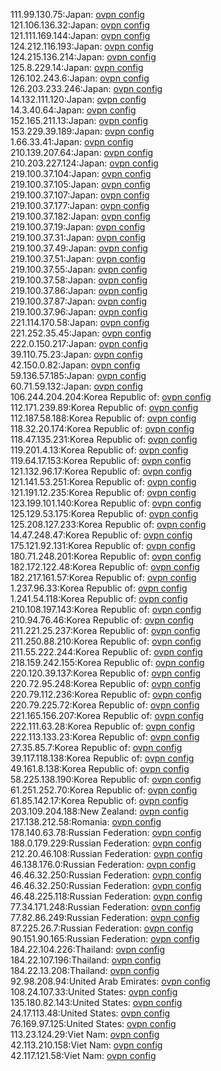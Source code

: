 111.99.130.75:Japan: [ovpn config](vpn/111_99_130_75.ovpn)  
121.106.136.32:Japan: [ovpn config](vpn/121_106_136_32.ovpn)  
121.111.169.144:Japan: [ovpn config](vpn/121_111_169_144.ovpn)  
124.212.116.193:Japan: [ovpn config](vpn/124_212_116_193.ovpn)  
124.215.136.214:Japan: [ovpn config](vpn/124_215_136_214.ovpn)  
125.8.229.14:Japan: [ovpn config](vpn/125_8_229_14.ovpn)  
126.102.243.6:Japan: [ovpn config](vpn/126_102_243_6.ovpn)  
126.203.233.246:Japan: [ovpn config](vpn/126_203_233_246.ovpn)  
14.132.111.120:Japan: [ovpn config](vpn/14_132_111_120.ovpn)  
14.3.40.64:Japan: [ovpn config](vpn/14_3_40_64.ovpn)  
152.165.211.13:Japan: [ovpn config](vpn/152_165_211_13.ovpn)  
153.229.39.189:Japan: [ovpn config](vpn/153_229_39_189.ovpn)  
1.66.33.41:Japan: [ovpn config](vpn/1_66_33_41.ovpn)  
210.139.207.64:Japan: [ovpn config](vpn/210_139_207_64.ovpn)  
210.203.227.124:Japan: [ovpn config](vpn/210_203_227_124.ovpn)  
219.100.37.104:Japan: [ovpn config](vpn/219_100_37_104.ovpn)  
219.100.37.105:Japan: [ovpn config](vpn/219_100_37_105.ovpn)  
219.100.37.107:Japan: [ovpn config](vpn/219_100_37_107.ovpn)  
219.100.37.177:Japan: [ovpn config](vpn/219_100_37_177.ovpn)  
219.100.37.182:Japan: [ovpn config](vpn/219_100_37_182.ovpn)  
219.100.37.19:Japan: [ovpn config](vpn/219_100_37_19.ovpn)  
219.100.37.31:Japan: [ovpn config](vpn/219_100_37_31.ovpn)  
219.100.37.49:Japan: [ovpn config](vpn/219_100_37_49.ovpn)  
219.100.37.51:Japan: [ovpn config](vpn/219_100_37_51.ovpn)  
219.100.37.55:Japan: [ovpn config](vpn/219_100_37_55.ovpn)  
219.100.37.58:Japan: [ovpn config](vpn/219_100_37_58.ovpn)  
219.100.37.86:Japan: [ovpn config](vpn/219_100_37_86.ovpn)  
219.100.37.87:Japan: [ovpn config](vpn/219_100_37_87.ovpn)  
219.100.37.96:Japan: [ovpn config](vpn/219_100_37_96.ovpn)  
221.114.170.58:Japan: [ovpn config](vpn/221_114_170_58.ovpn)  
221.252.35.45:Japan: [ovpn config](vpn/221_252_35_45.ovpn)  
222.0.150.217:Japan: [ovpn config](vpn/222_0_150_217.ovpn)  
39.110.75.23:Japan: [ovpn config](vpn/39_110_75_23.ovpn)  
42.150.0.82:Japan: [ovpn config](vpn/42_150_0_82.ovpn)  
59.136.57.185:Japan: [ovpn config](vpn/59_136_57_185.ovpn)  
60.71.59.132:Japan: [ovpn config](vpn/60_71_59_132.ovpn)  
106.244.204.204:Korea Republic of: [ovpn config](vpn/106_244_204_204.ovpn)  
112.171.239.89:Korea Republic of: [ovpn config](vpn/112_171_239_89.ovpn)  
112.187.58.188:Korea Republic of: [ovpn config](vpn/112_187_58_188.ovpn)  
118.32.20.174:Korea Republic of: [ovpn config](vpn/118_32_20_174.ovpn)  
118.47.135.231:Korea Republic of: [ovpn config](vpn/118_47_135_231.ovpn)  
119.201.4.13:Korea Republic of: [ovpn config](vpn/119_201_4_13.ovpn)  
119.64.17.153:Korea Republic of: [ovpn config](vpn/119_64_17_153.ovpn)  
121.132.96.17:Korea Republic of: [ovpn config](vpn/121_132_96_17.ovpn)  
121.141.53.251:Korea Republic of: [ovpn config](vpn/121_141_53_251.ovpn)  
121.191.12.235:Korea Republic of: [ovpn config](vpn/121_191_12_235.ovpn)  
123.199.101.140:Korea Republic of: [ovpn config](vpn/123_199_101_140.ovpn)  
125.129.53.175:Korea Republic of: [ovpn config](vpn/125_129_53_175.ovpn)  
125.208.127.233:Korea Republic of: [ovpn config](vpn/125_208_127_233.ovpn)  
14.47.248.47:Korea Republic of: [ovpn config](vpn/14_47_248_47.ovpn)  
175.121.92.131:Korea Republic of: [ovpn config](vpn/175_121_92_131.ovpn)  
180.71.248.201:Korea Republic of: [ovpn config](vpn/180_71_248_201.ovpn)  
182.172.122.48:Korea Republic of: [ovpn config](vpn/182_172_122_48.ovpn)  
182.217.161.57:Korea Republic of: [ovpn config](vpn/182_217_161_57.ovpn)  
1.237.96.33:Korea Republic of: [ovpn config](vpn/1_237_96_33.ovpn)  
1.241.54.118:Korea Republic of: [ovpn config](vpn/1_241_54_118.ovpn)  
210.108.197.143:Korea Republic of: [ovpn config](vpn/210_108_197_143.ovpn)  
210.94.76.46:Korea Republic of: [ovpn config](vpn/210_94_76_46.ovpn)  
211.221.25.237:Korea Republic of: [ovpn config](vpn/211_221_25_237.ovpn)  
211.250.88.210:Korea Republic of: [ovpn config](vpn/211_250_88_210.ovpn)  
211.55.222.244:Korea Republic of: [ovpn config](vpn/211_55_222_244.ovpn)  
218.159.242.155:Korea Republic of: [ovpn config](vpn/218_159_242_155.ovpn)  
220.120.39.137:Korea Republic of: [ovpn config](vpn/220_120_39_137.ovpn)  
220.72.95.248:Korea Republic of: [ovpn config](vpn/220_72_95_248.ovpn)  
220.79.112.236:Korea Republic of: [ovpn config](vpn/220_79_112_236.ovpn)  
220.79.225.72:Korea Republic of: [ovpn config](vpn/220_79_225_72.ovpn)  
221.165.156.207:Korea Republic of: [ovpn config](vpn/221_165_156_207.ovpn)  
222.111.63.28:Korea Republic of: [ovpn config](vpn/222_111_63_28.ovpn)  
222.113.133.23:Korea Republic of: [ovpn config](vpn/222_113_133_23.ovpn)  
27.35.85.7:Korea Republic of: [ovpn config](vpn/27_35_85_7.ovpn)  
39.117.118.138:Korea Republic of: [ovpn config](vpn/39_117_118_138.ovpn)  
49.161.8.138:Korea Republic of: [ovpn config](vpn/49_161_8_138.ovpn)  
58.225.138.190:Korea Republic of: [ovpn config](vpn/58_225_138_190.ovpn)  
61.251.252.70:Korea Republic of: [ovpn config](vpn/61_251_252_70.ovpn)  
61.85.142.17:Korea Republic of: [ovpn config](vpn/61_85_142_17.ovpn)  
203.109.204.188:New Zealand: [ovpn config](vpn/203_109_204_188.ovpn)  
217.138.212.58:Romania: [ovpn config](vpn/217_138_212_58.ovpn)  
178.140.63.78:Russian Federation: [ovpn config](vpn/178_140_63_78.ovpn)  
188.0.179.229:Russian Federation: [ovpn config](vpn/188_0_179_229.ovpn)  
212.20.46.108:Russian Federation: [ovpn config](vpn/212_20_46_108.ovpn)  
46.138.176.0:Russian Federation: [ovpn config](vpn/46_138_176_0.ovpn)  
46.46.32.250:Russian Federation: [ovpn config](vpn/46_46_32_250.ovpn)  
46.46.32.250:Russian Federation: [ovpn config](vpn/46_46_32_250.ovpn)  
46.48.225.118:Russian Federation: [ovpn config](vpn/46_48_225_118.ovpn)  
77.34.171.248:Russian Federation: [ovpn config](vpn/77_34_171_248.ovpn)  
77.82.86.249:Russian Federation: [ovpn config](vpn/77_82_86_249.ovpn)  
87.225.26.7:Russian Federation: [ovpn config](vpn/87_225_26_7.ovpn)  
90.151.90.165:Russian Federation: [ovpn config](vpn/90_151_90_165.ovpn)  
184.22.104.226:Thailand: [ovpn config](vpn/184_22_104_226.ovpn)  
184.22.107.196:Thailand: [ovpn config](vpn/184_22_107_196.ovpn)  
184.22.13.208:Thailand: [ovpn config](vpn/184_22_13_208.ovpn)  
92.98.208.94:United Arab Emirates: [ovpn config](vpn/92_98_208_94.ovpn)  
108.24.107.33:United States: [ovpn config](vpn/108_24_107_33.ovpn)  
135.180.82.143:United States: [ovpn config](vpn/135_180_82_143.ovpn)  
24.17.113.48:United States: [ovpn config](vpn/24_17_113_48.ovpn)  
76.169.97.125:United States: [ovpn config](vpn/76_169_97_125.ovpn)  
113.23.124.29:Viet Nam: [ovpn config](vpn/113_23_124_29.ovpn)  
42.113.210.158:Viet Nam: [ovpn config](vpn/42_113_210_158.ovpn)  
42.117.121.58:Viet Nam: [ovpn config](vpn/42_117_121_58.ovpn)  
